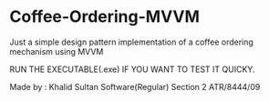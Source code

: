 # Coffee-Ordering-MVVM
Just a simple design pattern implementation of a coffee ordering mechanism using MVVM

RUN THE EXECUTABLE(.exe) IF YOU WANT TO TEST IT QUICKY.

Made by : Khalid Sultan
          Software(Regular) Section 2
          ATR/8444/09
